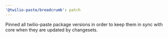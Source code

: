 ```yaml
---
'@twilio-paste/breadcrumb': patch
---
```


Pinned all twilio-paste package versions in order to keep them in sync with core when they are updated by changesets.
